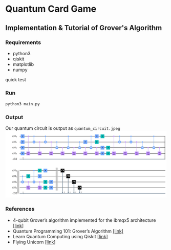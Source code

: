# Quantum Card Game
## Implementation & Tutorial of Grover's Algorithm
### Requirements
- python3
- qiskit
- matplotlib
- numpy

quick test

### Run
```bash
python3 main.py
```

### Output
Our quantum circuit is output as `quantum_circuit.jpeg`
![quantum circuit](https://github.com/RuaraidhJC/quantum_cards/blob/master/quantum_circuit.jpg)

### References
- 4-qubit Grover’s algorithm implemented for the ibmqx5 architecture [[link]](http://kth.diva-portal.org/smash/get/diva2:1214481/FULLTEXT01.pdf)
- Quantum Programming 101: Grover’s Algorithm [[link]](https://thequantumdaily.com/2019/11/13/quantum-programming-101-grovers-algorithm/)
- Learn Quantum Computing using Qiskit [[link]](https://qiskit.org/textbook/ch-algorithms/grover.html)
- Flying Unicorn [[link]](http://www.primaryobjects.com/Flying_Unicorn__Developing_a_Game_for_a_Quantum_Computer.pdf)
